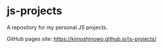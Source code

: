 # js-projects

A repository for my personal JS projects.

GitHub pages site: https://kimoshinowo.github.io/js-projects/
